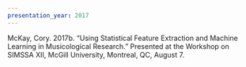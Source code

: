```yaml
---
presentation_year: 2017
---
```

McKay, Cory. 2017b. “Using Statistical Feature Extraction and Machine Learning in Musicological Research.” Presented at the Workshop on SIMSSA XII, McGill University, Montreal, QC, August 7.
